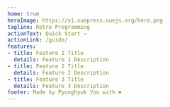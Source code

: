 ```yaml
---
home: true
heroImage: https://v1.vuepress.vuejs.org/hero.png
tagline: Retro Programming
actionText: Quick Start →
actionLink: /guide/
features:
- title: Feature 1 Title
  details: Feature 1 Description
- title: Feature 2 Title
  details: Feature 2 Description
- title: Feature 3 Title
  details: Feature 3 Description
footer: Made by Pyunghyuk Yoo with ❤️
---
```


